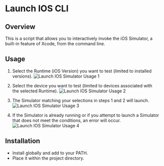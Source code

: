 # Launch IOS CLI
## Overview
This is a script that allows you to interactively invoke the iOS Simulator, a built-in feature of Xcode, from the command line.

## Usage
1. Select the Runtime (iOS Version) you want to test (limited to installed versions).
![Launch IOS Simulator Usage 1](https://github.com/user-attachments/assets/35417442-410c-474a-8bf1-c3e641ea09ac)

2. Select the device you want to test (limited to devices associated with the selected Runtime).
![Launch IOS Simulator Usage 2](https://github.com/user-attachments/assets/080611d8-9383-4010-8713-e4f6f0a5dd82)

3. The Simulator matching your selections in steps 1 and 2 will launch.
![Launch IOS Simulator Usage 3](https://github.com/user-attachments/assets/a24a41ce-8c56-47a9-a3a2-de4e0cca606b)

4. If the Simulator is already running or if you attempt to launch a Simulator that does not meet the conditions, an error will occur.
![Launch IOS Simulator Usage 4](https://github.com/user-attachments/assets/7275cfb6-8bcd-48f1-8076-7c7baef27b58)

## Installation
- Install globally and add to your PATH.
- Place it within the project directory.
